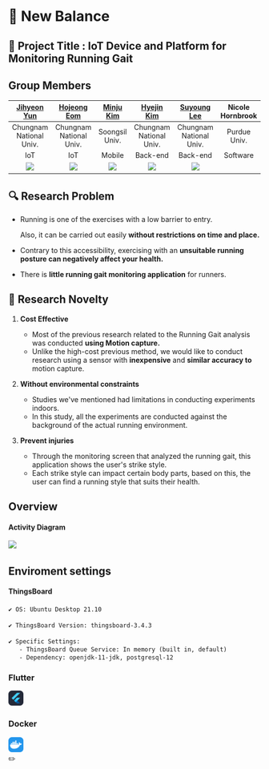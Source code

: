 # 👣 New Balance

## 📌 Project Title : IoT Device and Platform for Monitoring Running Gait


## Group Members

<div align="center">
  
|[Jihyeon Yun](https://avatars.githubusercontent.com/u/81208791?v=4)|[Hojeong Eom](https://github.com/DobiIsFree)|[Minju Kim](https://github.com/mjkim1019)|[Hyejin Kim](https://github.com/WZNT-KimHyeJin)|[Suyoung Lee](https://github.com/vime-ux)|Nicole Hornbrook
|:----:|:----:|:----:|:----:|:----:|:----:|
|Chungnam National Univ.|Chungnam National Univ.|Soongsil Univ.|Chungnam National Univ.|Chungnam National Univ.| Purdue Univ.
|IoT|IoT|Mobile|Back-end|Back-end|Software|
|<img src="https://avatars.githubusercontent.com/u/81208791?v=4" width="150">|<img src="https://avatars.githubusercontent.com/u/52994616?v=4" width="150">|<img src="https://avatars.githubusercontent.com/u/50831854?v=4" width="185">|<img src="https://avatars.githubusercontent.com/u/62338783?v=4" width="150">|<img src ="https://avatars.githubusercontent.com/u/84793929?v=4" width="150">|
</div>

## 🔍 Research Problem
- Running is one of the exercises with a low barrier to entry.
    
    Also, it can be carried out easily **without restrictions on time and place.**
    
- Contrary to this accessibility, exercising with an **unsuitable running posture can negatively affect your health.**
- There is **little running gait monitoring application** for runners.



## 👑 Research Novelty

1. **Cost Effective**
    - Most of the previous research related to the Running Gait analysis was conducted **using Motion capture.**
    - Unlike the high-cost previous method, we would like to conduct research using a sensor with **inexpensive** and **similar accuracy to** motion capture.
    
2. **Without environmental constraints**
    - Studies we've mentioned had limitations in conducting experiments indoors.
    - In this study, all the experiments are conducted against the background of the actual running environment.
    
3. **Prevent injuries**
    - Through the monitoring screen that analyzed the running gait, this application shows the user's strike style.
    - Each strike style can impact certain body parts, based on this, the user can find a running style that suits their health.


## Overview

#### Activity Diagram

<left><img src = "https://user-images.githubusercontent.com/62338783/215543342-5604a4c0-34fe-4adc-9f67-217c950b61bc.png" width = "800" >

## Enviroment settings
  
  #### ThingsBoard
 
    ✔️ OS: Ubuntu Desktop 21.10
    
    ✔️ ThingsBoard Version: thingsboard-3.4.3
    
    ✔️ Specific Settings:
       - ThingsBoard Queue Service: In memory (built in, default)
       - Dependency: openjdk-11-jdk, postgresql-12
  
### Flutter
<img src="https://github.com/tandpfun/skill-icons/raw/main/icons/Flutter-Dark.svg" width=30 /> 

### Docker
<img src="https://github.com/tandpfun/skill-icons/raw/main/icons/Docker.svg" width=30 />

<aside>
✏️

</aside>
